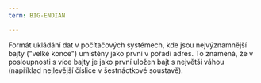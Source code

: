 ```yaml
---
term: BIG-ENDIAN

---
```

Formát ukládání dat v počítačových systémech, kde jsou nejvýznamnější bajty ("velké konce") umístěny jako první v pořadí adres. To znamená, že v posloupnosti s více bajty je jako první uložen bajt s největší váhou (například nejlevější číslice v šestnáctkové soustavě).
